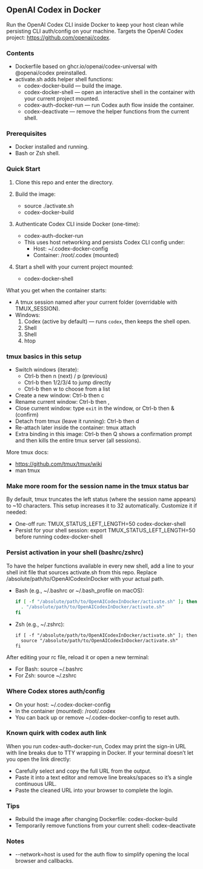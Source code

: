 ## OpenAI Codex in Docker

Run the OpenAI Codex CLI inside Docker to keep your host clean while persisting CLI auth/config on your machine. Targets the OpenAI Codex project: https://github.com/openai/codex.

### Contents
- Dockerfile based on ghcr.io/openai/codex-universal with @openai/codex preinstalled.
- activate.sh adds helper shell functions:
  - codex-docker-build — build the image.
  - codex-docker-shell — open an interactive shell in the container with your current project mounted.
  - codex-auth-docker-run — run Codex auth flow inside the container.
  - codex-deactivate — remove the helper functions from the current shell.

### Prerequisites
- Docker installed and running.
- Bash or Zsh shell.

### Quick Start
1) Clone this repo and enter the directory.

2) Build the image:
   - source ./activate.sh
   - codex-docker-build

3) Authenticate Codex CLI inside Docker (one-time):
   - codex-auth-docker-run
   - This uses host networking and persists Codex CLI config under:
     - Host: ~/.codex-docker-config
     - Container: /root/.codex (mounted)

4) Start a shell with your current project mounted:
   - codex-docker-shell

What you get when the container starts:
- A tmux session named after your current folder (overridable with TMUX_SESSION).
- Windows:
  1) Codex (active by default) — runs `codex`, then keeps the shell open.
  2) Shell
  3) Shell
  4) htop

### tmux basics in this setup
- Switch windows (iterate):
  - Ctrl-b then n (next) / p (previous)
  - Ctrl-b then 1/2/3/4 to jump directly
  - Ctrl-b then w to choose from a list
- Create a new window: Ctrl-b then c
- Rename current window: Ctrl-b then ,
- Close current window: type `exit` in the window, or Ctrl-b then & (confirm)
- Detach from tmux (leave it running): Ctrl-b then d
- Re-attach later inside the container: tmux attach
- Extra binding in this image: Ctrl-b then Q shows a confirmation prompt and then kills the entire tmux server (all sessions).

More tmux docs:
- https://github.com/tmux/tmux/wiki
- man tmux

### Make more room for the session name in the tmux status bar
By default, tmux truncates the left status (where the session name appears) to ~10 characters. This setup increases it to 32 automatically. Customize it if needed:
- One-off run: TMUX_STATUS_LEFT_LENGTH=50 codex-docker-shell
- Persist for your shell session: export TMUX_STATUS_LEFT_LENGTH=50 before running codex-docker-shell

### Persist activation in your shell (bashrc/zshrc)
To have the helper functions available in every new shell, add a line to your shell init file that sources activate.sh from this repo. Replace /absolute/path/to/OpenAICodexInDocker with your actual path.

- Bash (e.g., ~/.bashrc or ~/.bash_profile on macOS):
  ```bash
  if [ -f "/absolute/path/to/OpenAICodexInDocker/activate.sh" ]; then
    . "/absolute/path/to/OpenAICodexInDocker/activate.sh"
  fi
  ```

- Zsh (e.g., ~/.zshrc):
  ```shell
  if [ -f "/absolute/path/to/OpenAICodexInDocker/activate.sh" ]; then
    source "/absolute/path/to/OpenAICodexInDocker/activate.sh"
  fi
  ```

After editing your rc file, reload it or open a new terminal:
- For Bash: source ~/.bashrc
- For Zsh: source ~/.zshrc

### Where Codex stores auth/config
- On your host: ~/.codex-docker-config
- In the container (mounted): /root/.codex
- You can back up or remove ~/.codex-docker-config to reset auth.

### Known quirk with codex auth link
When you run codex-auth-docker-run, Codex may print the sign-in URL with line breaks due to TTY wrapping in Docker. If your terminal doesn’t let you open the link directly:
- Carefully select and copy the full URL from the output.
- Paste it into a text editor and remove line breaks/spaces so it’s a single continuous URL.
- Paste the cleaned URL into your browser to complete the login.

### Tips
- Rebuild the image after changing Dockerfile: codex-docker-build
- Temporarily remove functions from your current shell: codex-deactivate

### Notes
- --network=host is used for the auth flow to simplify opening the local browser and callbacks.

